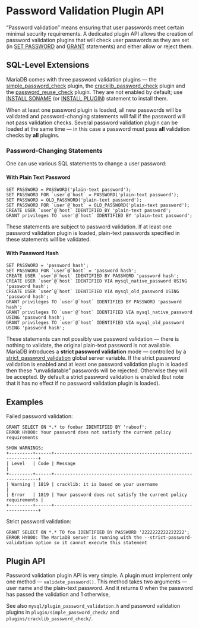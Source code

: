 
# Password Validation Plugin API

“Password validation” means ensuring that user passwords meet certain minimal security requirements. A dedicated plugin API allows the creation of password validation plugins that will check user passwords as they are set (in [SET PASSWORD](../sql-statements-and-structure/sql-statements/account-management-sql-commands/set-password.md) and [GRANT](../sql-statements-and-structure/sql-statements/account-management-sql-commands/grant.md) statements) and either allow or reject them.


## SQL-Level Extensions


MariaDB comes with three password validation plugins — the [simple_password_check](../plugins/password-validation-plugins/simple-password-check-plugin.md) plugin, the [cracklib_password_check](../plugins/password-validation-plugins/cracklib-password-check-plugin.md) plugin and the [password_reuse_check](../plugins/password-validation-plugins/password-reuse-check-plugin.md) plugin. They are not enabled by default; use [INSTALL SONAME](../sql-statements-and-structure/sql-statements/administrative-sql-statements/plugin-sql-statements/install-soname.md) (or [INSTALL PLUGIN](../sql-statements-and-structure/sql-statements/administrative-sql-statements/plugin-sql-statements/install-plugin.md)) statement to install them.


When at least one password plugin is loaded, all new passwords will be validated and password-changing statements will fail if the password will not pass validation checks. Several password validation plugin can be loaded at the same time — in this case a password must pass **all** validation checks by **all** plugins.


### Password-Changing Statements


One can use various SQL statements to change a user password:


#### With Plain Text Password


```
SET PASSWORD = PASSWORD('plain-text password');
SET PASSWORD FOR `user`@`host` = PASSWORD('plain-text password');
SET PASSWORD = OLD_PASSWORD('plain-text password');
SET PASSWORD FOR `user`@`host` = OLD_PASSWORD('plain-text password');
CREATE USER `user`@`host` IDENTIFIED BY 'plain-text password';
GRANT privileges TO `user`@`host` IDENTIFIED BY 'plain-text password';
```

These statements are subject to password validation. If at least one password validation plugin is loaded, plain-text passwords specified in these statements will be validated.


#### With Password Hash


```
SET PASSWORD = 'password hash';
SET PASSWORD FOR `user`@`host` = 'password hash';
CREATE USER `user`@`host` IDENTIFIED BY PASSWORD 'password hash';
CREATE USER `user`@`host` IDENTIFIED VIA mysql_native_password USING 'password hash';
CREATE USER `user`@`host` IDENTIFIED VIA mysql_old_password USING 'password hash';
GRANT privileges TO `user`@`host` IDENTIFIED BY PASSWORD 'password hash';
GRANT privileges TO `user`@`host` IDENTIFIED VIA mysql_native_password USING 'password hash';
GRANT privileges TO `user`@`host` IDENTIFIED VIA mysql_old_password USING 'password hash';
```

These statements can not possibly use password validation — there is nothing to validate, the original plain-text password is not available.
MariaDB introduces a **strict password validation** mode — controlled by a [strict_password_validation](../../server-usage/replication-cluster-multi-master/optimization-and-tuning/system-variables/server-system-variables.md#strict_password_validation) global server variable.
If the strict password validation is enabled and at least one password validation plugin is loaded then these “unvalidatable” passwords will be rejected. Otherwise they will be accepted. By default a strict password validation is enabled (but note that it has no effect if no password validation plugin is loaded).


## Examples


Failed password validation:


```
GRANT SELECT ON *.* to foobar IDENTIFIED BY 'raboof';
ERROR HY000: Your password does not satisfy the current policy requirements

SHOW WARNINGS;
+---------+------+----------------------------------------------------------------+
| Level	  | Code | Message                                                        |
+---------+------+----------------------------------------------------------------+
| Warning | 1819 | cracklib: it is based on your username                         |
| Error	  | 1819 | Your password does not satisfy the current policy requirements |
+---------+------+----------------------------------------------------------------+
```

Strict password validation:


```
GRANT SELECT ON *.* TO foo IDENTIFIED BY PASSWORD '2222222222222222';
ERROR HY000: The MariaDB server is running with the --strict-password-validation option so it cannot execute this statement
```

## Plugin API


Password validation plugin API is very simple. A plugin must implement only one method — `validate_password()`. This method takes two arguments — user name and the plain-text password. And it returns 0 when the password has passed the validation and 1 otherwise,


See also `mysql/plugin_password_validation.h` and password validation plugins in `plugin/simple_password_check/` and `plugins/cracklib_password_check/`.

